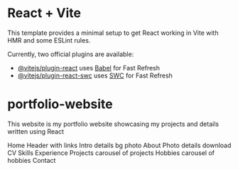 # React + Vite

This template provides a minimal setup to get React working in Vite with HMR and some ESLint rules.

Currently, two official plugins are available:

- [@vitejs/plugin-react](https://github.com/vitejs/vite-plugin-react/blob/main/packages/plugin-react/README.md) uses [Babel](https://babeljs.io/) for Fast Refresh
- [@vitejs/plugin-react-swc](https://github.com/vitejs/vite-plugin-react-swc) uses [SWC](https://swc.rs/) for Fast Refresh




# portfolio-website
This website is my portfolio website showcasing my projects and details written using React


Home 
    Header with links
        Intro
            details
            bg photo
        About
            Photo
            details
            download CV
        Skills
        Experience
        Projects
            carousel of projects
        Hobbies
            carousel of hobbies
        Contact